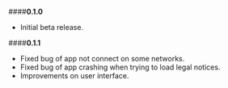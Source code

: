 ####**0.1.0**
- Initial beta release.

####**0.1.1**
- Fixed bug of app not connect on some networks.
- Fixed bug of app crashing when trying to load legal notices.
- Improvements on user interface.
